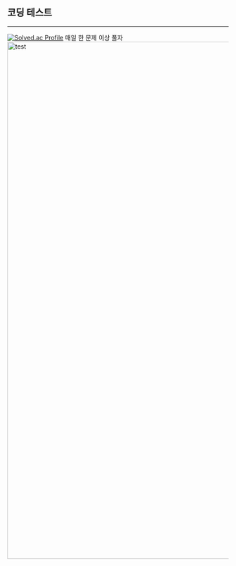 ## 코딩 테스트
---
[![Solved.ac Profile](http://mazassumnida.wtf/api/generate_badge?boj=agent227)](https://solved.ac/agent227/) 매일 한 문제 이상 풀자
<img width="1174" alt="test" src="https://user-images.githubusercontent.com/89558087/164912084-40c2362e-a16d-4e33-b9c2-094e658b761a.png">

